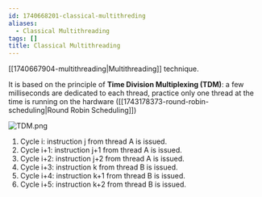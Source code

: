 ```yaml
---
id: 1740668201-classical-multithreding
aliases:
  - Classical Multithreading
tags: []
title: Classical Multithreading
---
```


[[1740667904-multithreading|Multithreading]] technique. 

It is based on the principle of **Time Division Multiplexing (TDM)**: 
a few milliseconds are dedicated to each thread, practice only one thread at the time 
is running on the hardware ([[1743178373-round-robin-scheduling|Round Robin Scheduling]])

![TDM.png](assets/imgs/TDM.png)

 1.  Cycle i: instruction j from thread A is issued.
 2.  Cycle i+1: instruction j+1 from thread A is issued.
 3.  Cycle i+2: instruction j+2 from thread A is issued.
 4.  Cycle i+3: instruction k from thread B is issued.
 5.  Cycle i+4: instruction k+1 from thread B is issued.
 6.  Cycle i+5: instruction k+2 from thread B is issued.

